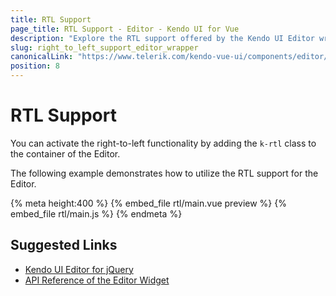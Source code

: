 ```yaml
---
title: RTL Support
page_title: RTL Support - Editor - Kendo UI for Vue
description: "Explore the RTL support offered by the Kendo UI Editor wrapper for Vue."
slug: right_to_left_support_editor_wrapper
canonicalLink: "https://www.telerik.com/kendo-vue-ui/components/editor/globalization/"
position: 8
---
```


<div><WrapperBanner link="/kendo-vue-ui/components/editor/globalization/"></WrapperBanner></div>    

# RTL Support

You can activate the right-to-left functionality by adding the `k-rtl` class to the container of the Editor.

The following example demonstrates how to utilize the RTL support for the Editor.

{% meta height:400 %}
{% embed_file rtl/main.vue preview %}
{% embed_file rtl/main.js %}
{% endmeta %}

## Suggested Links

* [Kendo UI Editor for jQuery](https://docs.telerik.com/kendo-ui/controls/editors/editor/overview)
* [API Reference of the Editor Widget](https://docs.telerik.com/kendo-ui/api/javascript/ui/editor)
